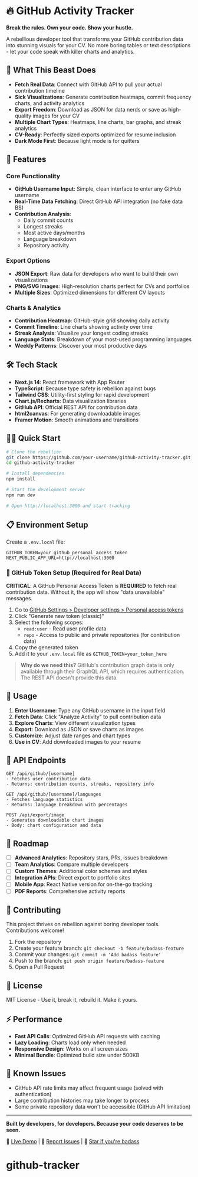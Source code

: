 # 🔥 GitHub Activity Tracker

**Break the rules. Own your code. Show your hustle.**

A rebellious developer tool that transforms your GitHub contribution data into stunning visuals for your CV. No more boring tables or text descriptions - let your code speak with killer charts and analytics.

## 🚀 What This Beast Does

- **Fetch Real Data**: Connect with GitHub API to pull your actual contribution timeline
- **Sick Visualizations**: Generate contribution heatmaps, commit frequency charts, and activity analytics
- **Export Freedom**: Download as JSON for data nerds or save as high-quality images for your CV
- **Multiple Chart Types**: Heatmaps, line charts, bar graphs, and streak analytics
- **CV-Ready**: Perfectly sized exports optimized for resume inclusion
- **Dark Mode First**: Because light mode is for quitters

## 🎯 Features

### Core Functionality
- **GitHub Username Input**: Simple, clean interface to enter any GitHub username
- **Real-Time Data Fetching**: Direct GitHub API integration (no fake data BS)
- **Contribution Analysis**: 
  - Daily commit counts
  - Longest streaks
  - Most active days/months
  - Language breakdown
  - Repository activity

### Export Options
- **JSON Export**: Raw data for developers who want to build their own visualizations
- **PNG/SVG Images**: High-resolution charts perfect for CVs and portfolios
- **Multiple Sizes**: Optimized dimensions for different CV layouts

### Charts & Analytics
- **Contribution Heatmap**: GitHub-style grid showing daily activity
- **Commit Timeline**: Line charts showing activity over time
- **Streak Analysis**: Visualize your longest coding streaks
- **Language Stats**: Breakdown of your most-used programming languages
- **Weekly Patterns**: Discover your most productive days

## 🛠 Tech Stack

- **Next.js 14**: React framework with App Router
- **TypeScript**: Because type safety is rebellion against bugs
- **Tailwind CSS**: Utility-first styling for rapid development
- **Chart.js/Recharts**: Data visualization libraries
- **GitHub API**: Official REST API for contribution data
- **html2canvas**: For generating downloadable images
- **Framer Motion**: Smooth animations and transitions

## 🏃‍♂️ Quick Start

```bash
# Clone the rebellion
git clone https://github.com/your-username/github-activity-tracker.git
cd github-activity-tracker

# Install dependencies
npm install

# Start the development server
npm run dev

# Open http://localhost:3000 and start tracking
```

## 📋 Environment Setup

Create a `.env.local` file:

```env
GITHUB_TOKEN=your_github_personal_access_token
NEXT_PUBLIC_APP_URL=http://localhost:3000
```

### 🔑 GitHub Token Setup (Required for Real Data)

**CRITICAL**: A GitHub Personal Access Token is **REQUIRED** to fetch real contribution data. Without it, the app will show "data unavailable" messages.

1. Go to [GitHub Settings > Developer settings > Personal access tokens](https://github.com/settings/tokens)
2. Click "Generate new token (classic)"
3. Select the following scopes:
   - `read:user` - Read user profile data
   - `repo` - Access to public and private repositories (for contribution data)
4. Copy the generated token
5. Add it to your `.env.local` file as `GITHUB_TOKEN=your_token_here`

> **Why do we need this?** GitHub's contribution graph data is only available through their GraphQL API, which requires authentication. The REST API doesn't provide this data.

## 🎨 Usage

1. **Enter Username**: Type any GitHub username in the input field
2. **Fetch Data**: Click "Analyze Activity" to pull contribution data
3. **Explore Charts**: View different visualization types
4. **Export**: Download as JSON or save charts as images
5. **Customize**: Adjust date ranges and chart types
6. **Use in CV**: Add downloaded images to your resume

## 🔧 API Endpoints

```
GET /api/github/[username]
- Fetches user contribution data
- Returns: contribution counts, streaks, repository info

GET /api/github/[username]/languages
- Fetches language statistics
- Returns: language breakdown with percentages

POST /api/export/image
- Generates downloadable chart images
- Body: chart configuration and data
```

## 🎯 Roadmap

- [ ] **Advanced Analytics**: Repository stars, PRs, issues breakdown
- [ ] **Team Analytics**: Compare multiple developers
- [ ] **Custom Themes**: Additional color schemes and styles
- [ ] **Integration APIs**: Direct export to portfolio sites
- [ ] **Mobile App**: React Native version for on-the-go tracking
- [ ] **PDF Reports**: Comprehensive activity reports

## 🤝 Contributing

This project thrives on rebellion against boring developer tools. Contributions welcome!

1. Fork the repository
2. Create your feature branch: `git checkout -b feature/badass-feature`
3. Commit your changes: `git commit -m 'Add badass feature'`
4. Push to the branch: `git push origin feature/badass-feature`
5. Open a Pull Request

## 📄 License

MIT License - Use it, break it, rebuild it. Make it yours.

## ⚡ Performance

- **Fast API Calls**: Optimized GitHub API requests with caching
- **Lazy Loading**: Charts load only when needed
- **Responsive Design**: Works on all screen sizes
- **Minimal Bundle**: Optimized build size under 500KB

## 🐛 Known Issues

- GitHub API rate limits may affect frequent usage (solved with authentication)
- Large contribution histories may take longer to process
- Some private repository data won't be accessible (GitHub API limitation)

---

**Built by developers, for developers. Because your code deserves to be seen.**

🔗 [Live Demo](https://github-activity-tracker.vercel.app) | 📧 [Report Issues](https://github.com/your-username/github-activity-tracker/issues) | 🌟 [Star if you're badass](https://github.com/your-username/github-activity-tracker)
# github-tracker
